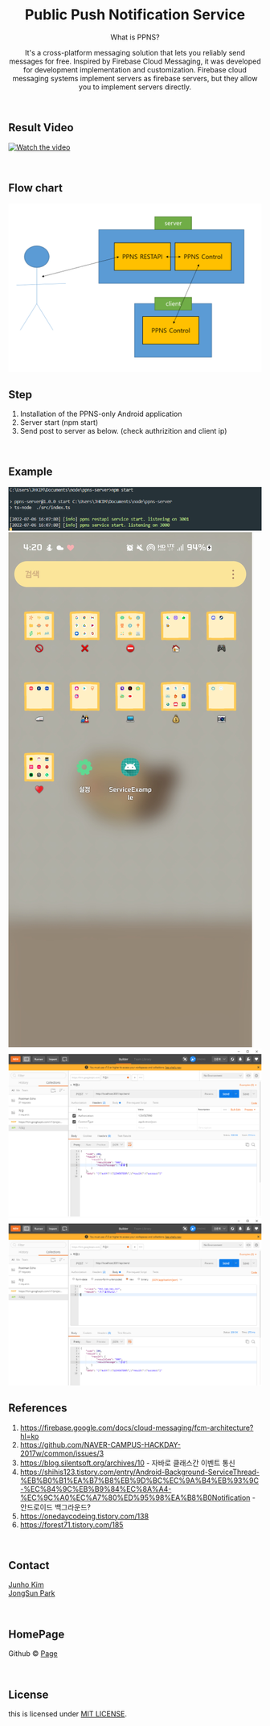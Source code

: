 # <div align="center"> Public Push Notification Service </div>

<div align="center">

What is PPNS?

It's a cross-platform messaging solution that lets you reliably send messages for free. Inspired by Firebase Cloud Messaging, it was developed for development implementation and customization. Firebase cloud messaging systems implement servers as firebase servers, but they allow you to implement servers directly.

</div>

<br>

## Result Video 

[![Watch the video](https://i.imgur.com/vKb2F1B.png)](https://youtu.be/vt5fpE0bzSY)


<br>

## Flow chart

<img src="./instructor/main.png">

<br>

## Step

1. Installation of the PPNS-only Android application
2. Server start (npm start)
3. Send post to server as below. (check authrizition and client ip)

<br>

## Example

<img src="./instructor/capture1.png">
<img src="./instructor/capture2.jpg">
<img src="./instructor/capture3.jpg">
<img src="./instructor/capture4.jpg">

<br>

## References

1. https://firebase.google.com/docs/cloud-messaging/fcm-architecture?hl=ko
2. https://github.com/NAVER-CAMPUS-HACKDAY-2017w/common/issues/3
3. https://blog.silentsoft.org/archives/10 - 자바로 클래스간 이벤트 통신
4. https://shihis123.tistory.com/entry/Android-Background-ServiceThread-%EB%B0%B1%EA%B7%B8%EB%9D%BC%EC%9A%B4%EB%93%9C-%EC%84%9C%EB%B9%84%EC%8A%A4-%EC%9C%A0%EC%A7%80%ED%95%98%EA%B8%B0Notification - 안드로이드 백그라운드?
5. https://onedaycodeing.tistory.com/138
6. https://forest71.tistory.com/185

<br>

## Contact

[Junho Kim](libtv@naver.com) <br>
[JongSun Park](ahrl1994@gmail.com)

<br>

## HomePage

Github © [Page](https://github.com/A-big-fish-in-a-small-pond/)

<br>

## License

this is licensed under [MIT LICENSE](https://github.com/A-big-fish-in-a-small-pond/asterisk-visible-ars).
